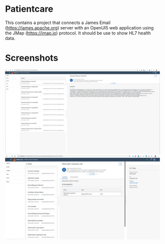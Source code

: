 # Patientcare
This contains a project that connects a James Email (https://james.apache.org) server with an OpenUI5 web application using the JMap (https://jmap.io) protocol. It should be use to show HL7 health data.

# Screenshots

![Overviews](/screenshots/Overview-1.png?raw=true "")
![Details](/screenshots/DetailObservation-1.png?raw=true "")
